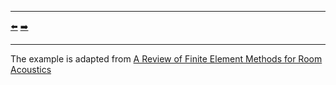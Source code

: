***
[⬅️](../README.md "Go up one directory level")
[➡️](../002/README.md "Next example")
***

The example is adapted from [A Review of Finite Element Methods for Room Acoustics](https://doi.org/10.3390/acoustics5020022)



